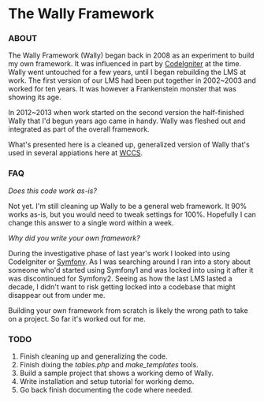 The Wally Framework
===================

### ABOUT ###

The Wally Framework (Wally) began back in 2008 as an experiment to build my own framework.  It was influenced in part by [CodeIgniter](http://ellislab.com/codeigniter) at the time.  Wally went untouched for a few years, until I began rebuilding the LMS at work.  The first version of our LMS had been put together in 2002~2003 and worked for ten years.  It was however a Frankenstein monster that was showing its age.

In 2012~2013 when work started on the second version the half-finished Wally that I'd begun years ago came in handy.  Wally was fleshed out and integrated as part of the overall framework.

What's presented here is a cleaned up, generalized version of Wally that's used in several appiations here at [WCCS](http://wccs.edu/).

### FAQ ###

*Does this code work as-is?*

Not yet. I'm still cleaning up Wally to be a general web framework.  It 90% works as-is, but you would need to tweak settings for 100%.  Hopefully I can change this answer to a single word within a week.

*Why did you write your own framework?*

During the investigative phase of last year's work I looked into using CodeIgniter or [Symfony](http://symfony.com). As I was searching around I ran into a story about someone who'd started using Symfony1 and was locked into using it after it was discontinued for Symfony2. Seeing as how the last LMS lasted a decade, I didn't want to risk getting locked into a codebase that might disappear out from under me.

Building your own framework from scratch is likely the wrong path to take on a project.  So far it's worked out for me.

### TODO ###

1. Finish cleaning up and generalizing the code.
2. Finish dixing the *tables.php* and *make_templates* tools.
3. Build a sample project that shows a working demo of Wally.
4. Write installation and setup tutorial for working demo.
5. Go back finish documenting the code where needed.